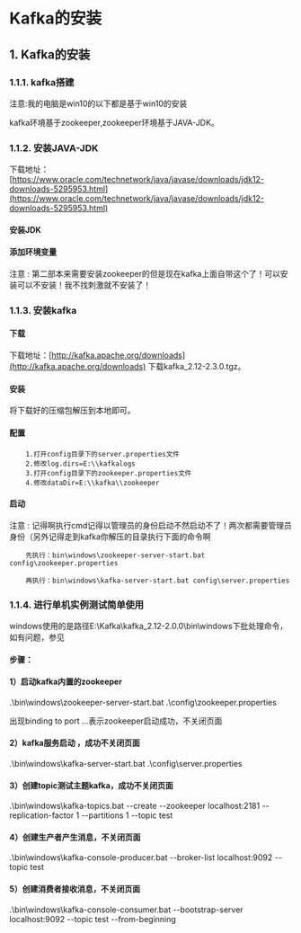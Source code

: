 # Kafka的安装

## 1. Kafka的安装 <a id="kafka&#x7684;&#x5B89;&#x88C5;"></a>

### 1.1.1. kafka搭建 <a id="kafka&#x642D;&#x5EFA;"></a>

注意:我的电脑是win10的以下都是基于win10的安装

kafka环境基于zookeeper,zookeeper环境基于JAVA-JDK。

### 1.1.2. 安装JAVA-JDK <a id="&#x5B89;&#x88C5;java-jdk"></a>

下载地址：[https://www.oracle.com/technetwork/java/javase/downloads/jdk12-downloads-5295953.html](https://www.oracle.com/technetwork/java/javase/downloads/jdk12-downloads-5295953.html)

#### 安装JDK <a id="&#x5B89;&#x88C5;jdk"></a>

#### 添加环境变量 <a id="&#x6DFB;&#x52A0;&#x73AF;&#x5883;&#x53D8;&#x91CF;"></a>

注意 : 第二部本来需要安装zookeeper的但是现在kafka上面自带这个了！可以安装可以不安装！我不找刺激就不安装了！

### 1.1.3. 安装kafka <a id="&#x5B89;&#x88C5;kafka"></a>

#### 下载 <a id="&#x4E0B;&#x8F7D;"></a>

下载地址：[http://kafka.apache.org/downloads](http://kafka.apache.org/downloads) 下载kafka\_2.12-2.3.0.tgz。

#### 安装 <a id="&#x5B89;&#x88C5;"></a>

将下载好的压缩包解压到本地即可。

#### 配置 <a id="&#x914D;&#x7F6E;"></a>

```text
    1.打开config目录下的server.properties文件
    2.修改log.dirs=E:\\kafkalogs
    3.打开config目录下的zookeeper.properties文件
    4.修改dataDir=E:\\kafka\\zookeeper
```

#### 启动 <a id="&#x542F;&#x52A8;"></a>

注意 : 记得啊执行cmd记得以管理员的身份启动不然启动不了！两次都需要管理员身份（另外记得走到kafka你解压的目录执行下面的命令啊

```text
    先执行：bin\windows\zookeeper-server-start.bat config\zookeeper.properties

    再执行：bin\windows\kafka-server-start.bat config\server.properties
```

### 1.1.4. 进行单机实例测试简单使用 <a id="&#x8FDB;&#x884C;&#x5355;&#x673A;&#x5B9E;&#x4F8B;&#x6D4B;&#x8BD5;&#x7B80;&#x5355;&#x4F7F;&#x7528;"></a>

windows使用的是路径E:\Kafka\kafka\_2.12-2.0.0\bin\windows下批处理命令，如有问题，参见

#### 步骤： <a id="&#x6B65;&#x9AA4;&#xFF1A;"></a>

#### 1）启动kafka内置的zookeeper <a id="1&#xFF09;&#x542F;&#x52A8;kafka&#x5185;&#x7F6E;&#x7684;zookeeper"></a>

.\bin\windows\zookeeper-server-start.bat .\config\zookeeper.properties

出现binding to port ...表示zookeeper启动成功，不关闭页面

#### 2）kafka服务启动 ，成功不关闭页面 <a id="2&#xFF09;kafka&#x670D;&#x52A1;&#x542F;&#x52A8;-&#xFF0C;&#x6210;&#x529F;&#x4E0D;&#x5173;&#x95ED;&#x9875;&#x9762;"></a>

.\bin\windows\kafka-server-start.bat .\config\server.properties

#### 3）创建topic测试主题kafka，成功不关闭页面 <a id="3&#xFF09;&#x521B;&#x5EFA;topic&#x6D4B;&#x8BD5;&#x4E3B;&#x9898;kafka&#xFF0C;&#x6210;&#x529F;&#x4E0D;&#x5173;&#x95ED;&#x9875;&#x9762;"></a>

.\bin\windows\kafka-topics.bat --create --zookeeper localhost:2181 --replication-factor 1 --partitions 1 --topic test

#### 4）创建生产者产生消息，不关闭页面 <a id="4&#xFF09;&#x521B;&#x5EFA;&#x751F;&#x4EA7;&#x8005;&#x4EA7;&#x751F;&#x6D88;&#x606F;&#xFF0C;&#x4E0D;&#x5173;&#x95ED;&#x9875;&#x9762;"></a>

.\bin\windows\kafka-console-producer.bat --broker-list localhost:9092 --topic test

#### 5）创建消费者接收消息，不关闭页面 <a id="5&#xFF09;&#x521B;&#x5EFA;&#x6D88;&#x8D39;&#x8005;&#x63A5;&#x6536;&#x6D88;&#x606F;&#xFF0C;&#x4E0D;&#x5173;&#x95ED;&#x9875;&#x9762;"></a>

.\bin\windows\kafka-console-consumer.bat --bootstrap-server localhost:9092 --topic test --from-beginning

